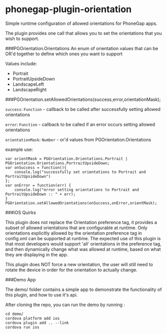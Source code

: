 # phonegap-plugin-orientation
Simple runtime configuration of allowed orientations for PhoneGap apps.

The plugin provides one call that allows you to set the orientations that you wish to support.

###PGOrientation.Orientations
An enum of orientation values that can be OR'd together to define which ones you want to support

Values include: 
- Portrait
- PortraitUpsideDown
- LandscapeLeft
- LandscapeRight


###PGOrientation.setAllowedOrientations(success,error,orientationMask);

`success`: `Function` - callback to be called after successfully setting allowed orientations

`error`: `Function` - callback to be called if an error occurs setting allowed orientations

`orientationMask`: `Number` - or'd values from PGOrientation.Orientations

example use:

    var orientMask = PGOrientation.Orientations.Portrait | PGOrientation.Orientations.PortraitUpsideDown;
    var onSuccess = function(){
        console.log("successfully set orientations to Portrait and PortraitUpsideDown")
    };
    var onError = function(err) {
        console.log("error setting orientations to Portrait and PortraitUpsideDown :: " + err);
    }
    PGOrientation.setAllowedOrientations(onSuccess,onError,orientMask);

###iOS Quirks

  This plugin does not replace the Orientation preference tag, it provides a subset of allowed orientations that are configurable at runtime.  Only orientations explicitly allowed by the orientation preference tag in config.xml can be supported at runtime.  The expected use of this plugin is that most developers would support 'all' orientations in the preference tag, and then dynamically change what was allowed at runtime, based on what they are displaying in the app.
 
This plugin does NOT force a new orientation, the user will still need to rotate the device in order for the orientation to actually change.

###Demo App

The demo/ folder contains a simple app to demonstrate the functionality of this plugin, and how to use it's api.

After cloning the repo, you can run the demo by running :

    cd demo/
    cordova platform add ios
    cordova plugin add .. --link
    cordova run ios



